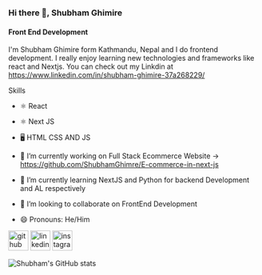 ### Hi there 👋, Shubham Ghimire
#### Front End Development 
I'm Shubham Ghimire form  Kathmandu, Nepal and I do frontend development. I really enjoy learning new technologies and frameworks like react and Nextjs. You can check out my Linkdin at https://www.linkedin.com/in/shubham-ghimire-37a268229/

Skills
- ⚛️ React
- ⚛️ Next JS
- 🖥️ HTML CSS AND JS

- 🔭 I’m currently working on Full Stack Ecommerce Website -> https://github.com/ShubhamGhimre/E-commerce-in-next-js
- 🌱 I’m currently learning NextJS and Python for backend Development  and AL respectively 
- 👯 I’m looking to collaborate on FrontEnd Development 
- 😄 Pronouns: He/Him 


[<img src='https://cdn.jsdelivr.net/npm/simple-icons@3.0.1/icons/github.svg' alt='github' height='40'>](https://github.com/ShubhamGhimre)  [<img src='https://cdn.jsdelivr.net/npm/simple-icons@3.0.1/icons/linkedin.svg' alt='linkedin' height='40'>](https://www.linkedin.com/in/shubham-ghimire-37a268229/)  [<img src='https://cdn.jsdelivr.net/npm/simple-icons@3.0.1/icons/instagram.svg' alt='instagram' height='40'>](https://www.instagram.com/https://www.instagram.com/shubham_1ghimire//)  



![Shubham's GitHub stats](https://github-readme-stats.vercel.app/api?username=ShubhamGhimre&show_icons=true&theme=transparent)





